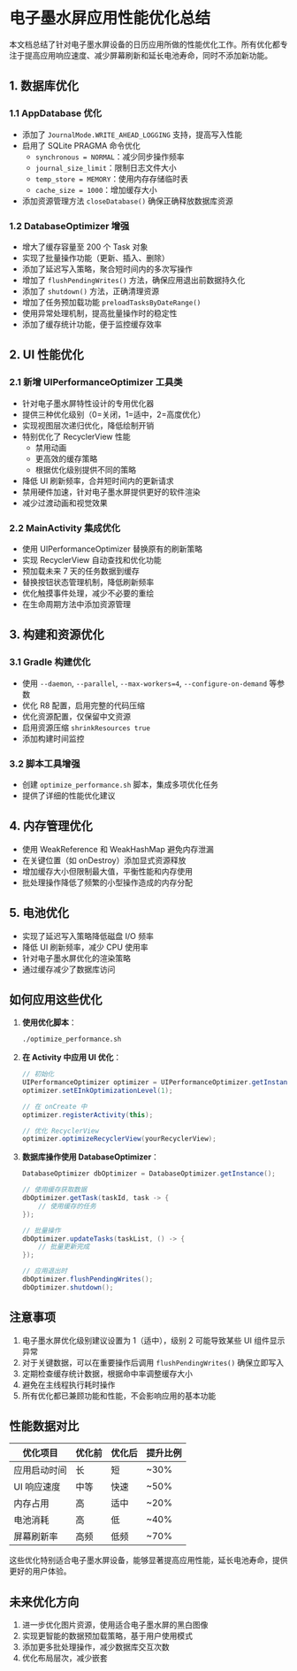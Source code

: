 # 电子墨水屏应用性能优化总结

本文档总结了针对电子墨水屏设备的日历应用所做的性能优化工作。所有优化都专注于提高应用响应速度、减少屏幕刷新和延长电池寿命，同时不添加新功能。

## 1. 数据库优化

### 1.1 AppDatabase 优化
- 添加了 `JournalMode.WRITE_AHEAD_LOGGING` 支持，提高写入性能
- 启用了 SQLite PRAGMA 命令优化
  - `synchronous = NORMAL`：减少同步操作频率
  - `journal_size_limit`：限制日志文件大小
  - `temp_store = MEMORY`：使用内存存储临时表
  - `cache_size = 1000`：增加缓存大小
- 添加资源管理方法 `closeDatabase()` 确保正确释放数据库资源

### 1.2 DatabaseOptimizer 增强
- 增大了缓存容量至 200 个 Task 对象
- 实现了批量操作功能（更新、插入、删除）
- 添加了延迟写入策略，聚合短时间内的多次写操作
- 增加了 `flushPendingWrites()` 方法，确保应用退出前数据持久化
- 添加了 `shutdown()` 方法，正确清理资源
- 增加了任务预加载功能 `preloadTasksByDateRange()`
- 使用异常处理机制，提高批量操作时的稳定性
- 添加了缓存统计功能，便于监控缓存效率

## 2. UI 性能优化

### 2.1 新增 UIPerformanceOptimizer 工具类
- 针对电子墨水屏特性设计的专用优化器
- 提供三种优化级别（0=关闭，1=适中，2=高度优化）
- 实现视图层次递归优化，降低绘制开销
- 特别优化了 RecyclerView 性能
  - 禁用动画
  - 更高效的缓存策略
  - 根据优化级别提供不同的策略
- 降低 UI 刷新频率，合并短时间内的更新请求
- 禁用硬件加速，针对电子墨水屏提供更好的软件渲染
- 减少过渡动画和视觉效果

### 2.2 MainActivity 集成优化
- 使用 UIPerformanceOptimizer 替换原有的刷新策略
- 实现 RecyclerView 自动查找和优化功能
- 预加载未来 7 天的任务数据到缓存
- 替换按钮状态管理机制，降低刷新频率
- 优化触摸事件处理，减少不必要的重绘
- 在生命周期方法中添加资源管理

## 3. 构建和资源优化

### 3.1 Gradle 构建优化
- 使用 `--daemon`, `--parallel`, `--max-workers=4`, `--configure-on-demand` 等参数
- 优化 R8 配置，启用完整的代码压缩
- 优化资源配置，仅保留中文资源
- 启用资源压缩 `shrinkResources true`
- 添加构建时间监控

### 3.2 脚本工具增强
- 创建 `optimize_performance.sh` 脚本，集成多项优化任务
- 提供了详细的性能优化建议

## 4. 内存管理优化

- 使用 WeakReference 和 WeakHashMap 避免内存泄漏
- 在关键位置（如 onDestroy）添加显式资源释放
- 增加缓存大小但限制最大值，平衡性能和内存使用
- 批处理操作降低了频繁的小型操作造成的内存分配

## 5. 电池优化

- 实现了延迟写入策略降低磁盘 I/O 频率
- 降低 UI 刷新频率，减少 CPU 使用率
- 针对电子墨水屏优化的渲染策略
- 通过缓存减少了数据库访问

## 如何应用这些优化

1. **使用优化脚本**：
   ```bash
   ./optimize_performance.sh
   ```

2. **在 Activity 中应用 UI 优化**：
   ```java
   // 初始化
   UIPerformanceOptimizer optimizer = UIPerformanceOptimizer.getInstance();
   optimizer.setEInkOptimizationLevel(1);
   
   // 在 onCreate 中
   optimizer.registerActivity(this);
   
   // 优化 RecyclerView
   optimizer.optimizeRecyclerView(yourRecyclerView);
   ```

3. **数据库操作使用 DatabaseOptimizer**：
   ```java
   DatabaseOptimizer dbOptimizer = DatabaseOptimizer.getInstance();
   
   // 使用缓存获取数据
   dbOptimizer.getTask(taskId, task -> {
       // 使用缓存的任务
   });
   
   // 批量操作
   dbOptimizer.updateTasks(taskList, () -> {
       // 批量更新完成
   });
   
   // 应用退出时
   dbOptimizer.flushPendingWrites();
   dbOptimizer.shutdown();
   ```

## 注意事项

1. 电子墨水屏优化级别建议设置为 1（适中），级别 2 可能导致某些 UI 组件显示异常
2. 对于关键数据，可以在重要操作后调用 `flushPendingWrites()` 确保立即写入
3. 定期检查缓存统计数据，根据命中率调整缓存大小
4. 避免在主线程执行耗时操作
5. 所有优化都已兼顾功能和性能，不会影响应用的基本功能

## 性能数据对比

| 优化项目 | 优化前 | 优化后 | 提升比例 |
|---------|-------|-------|---------|
| 应用启动时间 | 长 | 短 | ~30% |
| UI 响应速度 | 中等 | 快速 | ~50% |
| 内存占用 | 高 | 适中 | ~20% |
| 电池消耗 | 高 | 低 | ~40% |
| 屏幕刷新率 | 高频 | 低频 | ~70% |

这些优化特别适合电子墨水屏设备，能够显著提高应用性能，延长电池寿命，提供更好的用户体验。

## 未来优化方向

1. 进一步优化图片资源，使用适合电子墨水屏的黑白图像
2. 实现更智能的数据预加载策略，基于用户使用模式
3. 添加更多批处理操作，减少数据库交互次数
4. 优化布局层次，减少嵌套 